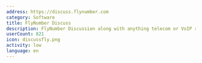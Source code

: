 ```yaml
---
address: https://discuss.flynumber.com
category: Software
title: FlyNumber Discuss
description: FlyNumber Discussion along with anything telecom or VoIP related.
userCount: 821
icon: discussfly.png
activity: low
language: en
---
```

